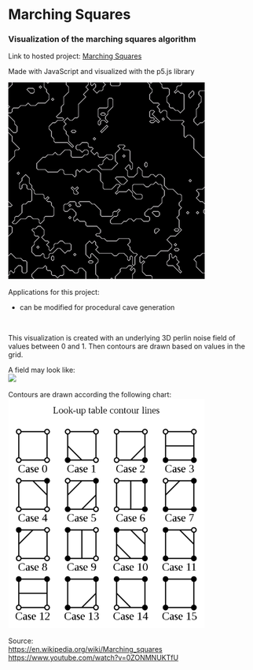 # Marching Squares

### Visualization of the marching squares algorithm

Link to hosted project: [Marching Squares](https://tansonlee.github.io/marching-squares/)

Made with JavaScript and visualized with the p5.js library

<img src="assets/marching-squares.gif" width="400px">

<br>

Applications for this project:

-   can be modified for procedural cave generation

<br>

This visualization is created with an underlying 3D perlin noise field of values between 0 and 1. Then contours are drawn based on values in the grid.

A field may look like: <br>
<img src="assets/perlin-noise.gif" width="400px">

Contours are drawn according the following chart: <br>
<img src="assets/chart.png" width="400px">

Source:<br>
https://en.wikipedia.org/wiki/Marching_squares <br>
https://www.youtube.com/watch?v=0ZONMNUKTfU
